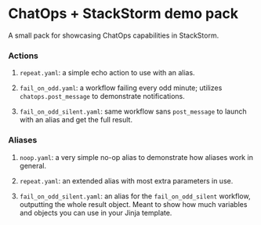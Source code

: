 # ChatOps + StackStorm demo pack

A small pack for showcasing ChatOps capabilities in StackStorm.

### Actions

1. `repeat.yaml`: a simple echo action to use with an alias.

2. `fail_on_odd.yaml`: a workflow failing every odd minute; utilizes `chatops.post_message` to demonstrate notifications.

3. `fail_on_odd_silent.yaml`: same workflow sans `post_message` to launch with an alias and get the full result.

### Aliases

1. `noop.yaml`: a very simple no-op alias to demonstrate how aliases work in general.

2. `repeat.yaml`: an extended alias with most extra parameters in use.

3. `fail_on_odd_silent.yaml`: an alias for the `fail_on_odd_silent` workflow, outputting the whole result object. Meant to show how much variables and objects you can use in your Jinja template.
